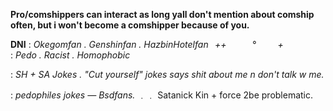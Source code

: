 **Pro/comshippers can interact as long yall don't mention about comship often, but i won't become a comshipper because of you.**

**DNI**  : *Okegomfan . Genshinfan
. HazbinHotelfan⠀++⠀⠀⠀⠀° ⠀⠀⠀+⠀⠀⠀⠀⠀⠀* : *Pedo . Racist . Homophobic*

 : *SH + SA Jokes . "Cut yourself" jokes
says shit about me n don't talk w me.*

 : *pedophiles jokes — Bsdfans.* ﹒﹒
 Satanick Kin + force 2be problematic.
